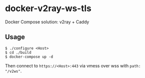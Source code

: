 
# docker-v2ray-ws-tls

Docker Compose solution: v2ray + Caddy


## Usage

```
$ ./configure <Host> 
$ cd ./build
$ docker-compose up -d
```

Then connect to `https://<Host>:443` via vmess over wss with `path: "/v2ws"`.
